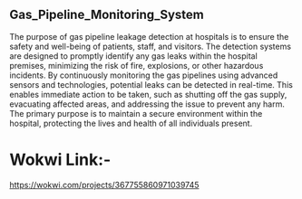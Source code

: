 ## Gas_Pipeline_Monitoring_System

The purpose of gas pipeline leakage detection at hospitals is to ensure
the safety and well-being of patients, staff, and visitors. The detection
systems are designed to promptly identify any gas leaks within the
hospital premises, minimizing the risk of fire, explosions, or other
hazardous incidents. By continuously monitoring the gas pipelines
using advanced sensors and technologies, potential leaks can be
detected in real-time. This enables immediate action to be taken, such
as shutting off the gas supply, evacuating affected areas, and
addressing the issue to prevent any harm. The primary purpose is to
maintain a secure environment within the hospital, protecting the
lives and health of all individuals present.

# Wokwi Link:-

https://wokwi.com/projects/367755860971039745
